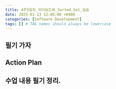 ```yaml
---
title: 4주5일차_리더보드와_Sorted_Set_실습
date: 2025-01-13 12:05:00 +0900
categories: [Software Development]
tags: [] # TAG names should always be lowercase
---
```


## 필기 가자

## Action Plan


## 수업 내용 필기 정리.
